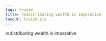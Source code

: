 ```yaml
---
tags: truism
title: redistributing wealth is imperative
layout: truism.ejs
---
```


redistributing wealth is imperative